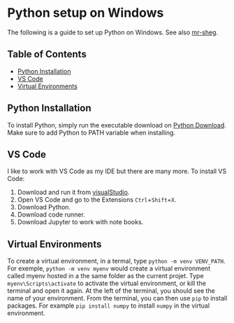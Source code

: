 # Python setup on Windows
The following is a guide to set up Python on Windows. See also [mr-sheg](https://github.com/mr-sheg/Python-Tutorials/blob/main/Documentation/1.%20Installing%20python%20-%20windows.md).

## Table of Contents
- [Python Installation](#python_installation)
- [VS Code](#vs_code)
- [Virtual Environments](#virtual_environments)

## Python Installation
To install Python, simply run the executable download on [Python Download](https://www.python.org/downloads/). Make sure to add Python to PATH variable when installing.

## VS Code
I like to work with VS Code as my IDE but there are many more. To install VS Code:
1. Download and run it from [visualStudio](https://code.visualstudio.com/).
2. Open VS Code and go to the Extensions `Ctrl`+`Shift`+`X`.
3. Download Python.
4. Download code runner.
5. Download Jupyter to work with note books.

## Virtual Environments
To create a virtual environment, in a termal, type `python -m venv VENV_PATH`. For exemple, `python -m venv myenv` would create a virtual environment called myenv hosted in a the same folder as the current projet. Type `myenv\Scripts\activate` to activate the virtual environment, or kill the terminal and open it again. At the left of the terminal, you should see the name of your environment. From the terminal, you can then use `pip` to install packages. For example `pip install numpy` to install `numpy` in the virtual environment.